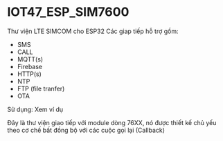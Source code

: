 # IOT47_ESP_SIM7600
Thư viện LTE SIMCOM cho ESP32
Các giap tiếp hỗ trợ gồm:
- SMS
- CALL
- MQTT(s)
- Firebase
- HTTP(s)
- NTP
- FTP (file tranfer)
- OTA

Sử dụng: Xem ví dụ

Đây là thư viện giao tiếp với module dòng 76XX, nó được thiết kế chủ yếu theo cơ chế bất đồng bộ với các cuộc gọi lại (Callback)
